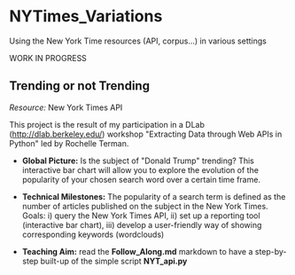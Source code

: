 # NYTimes_Variations
Using the New York Time resources (API, corpus...) in various settings

WORK IN PROGRESS

## Trending or not Trending

*Resource:* New York Times API


This project is the result of my participation in a DLab (http://dlab.berkeley.edu/) workshop  "Extracting Data through Web APIs in Python" led by Rochelle Terman.


* **Global Picture:** Is the subject of "Donald Trump" trending? This interactive bar chart will allow you to explore the evolution of the popularity of your chosen search word over a certain time frame.

* **Technical Milestones:** The popularity of a search term is defined as the number of articles published on the subject in the New York Times. Goals: i) query the New York Times API, ii) set up a reporting tool (interactive bar chart), iii) develop a user-friendly way of showing corresponding keywords (wordclouds)

* **Teaching Aim:** read the **Follow_Along.md** markdown to have a step-by-step built-up of the simple script **NYT_api.py**
